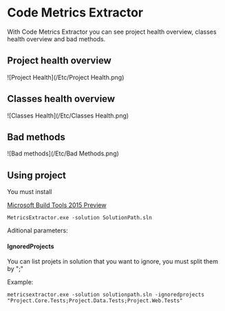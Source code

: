 Code Metrics Extractor
====================

With Code Metrics Extractor you can see project health overview, classes health overview and bad methods.


## Project health overview

![Project Health](/Etc/Project Health.png)

## Classes health overview

![Classes Health](/Etc/Classes Health.png)

## Bad methods

![Bad methods](/Etc/Bad Methods.png)

Using project
-------------------
You must install

[Microsoft Build Tools 2015 Preview](http://www.microsoft.com/en-us/download/details.aspx?id=44931)


````
MetricsExtractor.exe -solution SolutionPath.sln
````

Aditional parameters:

#### IgnoredProjects 
You can list projets in solution that you want to ignore, you must split them by ";"

Example:

````
metricsextractor.exe -solution solutionpath.sln -ignoredprojects "Project.Core.Tests;Project.Data.Tests;Project.Web.Tests"
````
